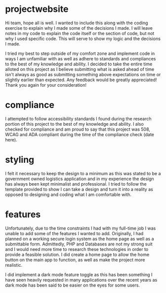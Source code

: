# projectwebsite

Hi team, hope all is well. I wanted to include this along with the coding exercise to explain why I made some of the decisions I made. I will leave notes in my code to explain the code itself or the section of code, but not why I used specific code. This will serve to show my logic and the decisions I made. 

I tried my best to step outside of my comfort zone and implement code in ways I am unfamiliar with as well as adhere to standards and compliances to the best of my knowledge and ability. I decided to take the entire time alloted on this project as I believe submitting what is asked ahead of time isn't always as good as submitting something above expectations on time or slightly earlier than expected. Any feedback would be greatly appreciated! Thank you again for your consideration!

# compliance

I attempted to follow accessibility standards I found during the research portion of this project to the best of my knowledge and ability.  I also checked for compliance and am proud to say that this project was 508, WCAG and ADA compliant during the time of the compliance check (date here).


# styling

 I felt it necessary to keep the design to a minimum as this was stated to be a government owned logistics application and in my experience the design has always been kept minimalist and professional. I tried to follow the template provided to show I can take a design and turn it into a reality as opposed to designing and coding what I am comfortable with.


# features
Unfortunately, due to the time constraints I had with my full-time job I was unable to add some of the features I wanted to add. Originally, I had planned on a working secure login system as the home page as well as a submittable form. Admittedly, PHP and Databases are not my strong suit and I would need more time to research these technologies in order to provide a feasible solution. I did create a home page to allow the home button on the main app to function, as well as make the project more realistic.

 I did implement a dark mode feature toggle as this has been something I have seen heavily requested in many applications over the recent years as dark mode has been said to be easier on the eyes for some users.